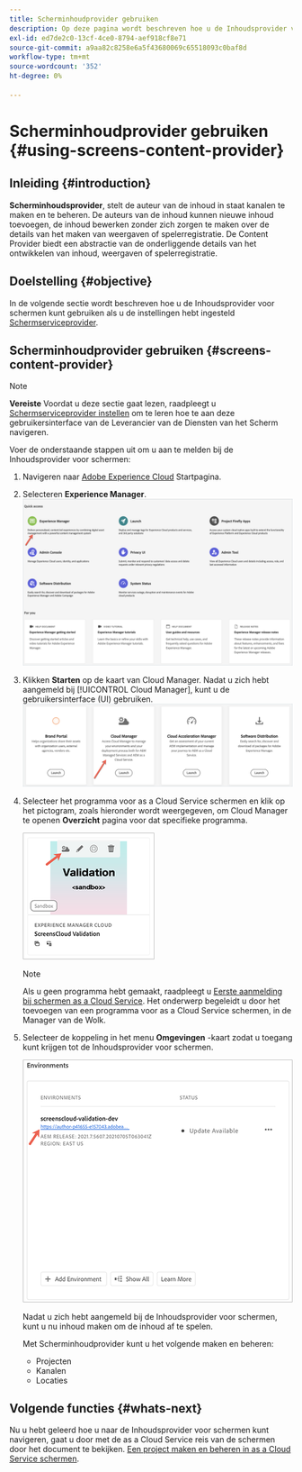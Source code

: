 ```yaml
---
title: Scherminhoudprovider gebruiken
description: Op deze pagina wordt beschreven hoe u de Inhoudsprovider voor schermen kunt gebruiken om inhoud te maken.
exl-id: ed7de2c0-13cf-4ce0-8794-aef918cf8e71
source-git-commit: a9aa82c8258e6a5f43680069c65518093c0baf8d
workflow-type: tm+mt
source-wordcount: '352'
ht-degree: 0%

---
```


# Scherminhoudprovider gebruiken {#using-screens-content-provider}

## Inleiding {#introduction}

**Scherminhoudsprovider**, stelt de auteur van de inhoud in staat kanalen te maken en te beheren. De auteurs van de inhoud kunnen nieuwe inhoud toevoegen, de inhoud bewerken zonder zich zorgen te maken over de details van het maken van weergaven of spelerregistratie. De Content Provider biedt een abstractie van de onderliggende details van het ontwikkelen van inhoud, weergaven of spelerregistratie.

## Doelstelling {#objective}

In de volgende sectie wordt beschreven hoe u de Inhoudsprovider voor schermen kunt gebruiken als u de instellingen hebt ingesteld [Schermserviceprovider](https://experienceleague.adobe.com/docs/experience-manager-cloud-service/content/screens-as-cloud-service/configure-screens-cloud/navigating-to-screens-services-provider.html?lang=en).

## Scherminhoudprovider gebruiken {#screens-content-provider}

>[!NOTE]
>**Vereiste**
>Voordat u deze sectie gaat lezen, raadpleegt u [Schermserviceprovider instellen](https://experienceleague.adobe.com/docs/experience-manager-cloud-service/content/screens-as-cloud-service/configure-screens-cloud/navigating-to-screens-services-provider.html?lang=en) om te leren hoe te aan deze gebruikersinterface van de Leverancier van de Diensten van het Scherm navigeren.

Voer de onderstaande stappen uit om u aan te melden bij de Inhoudsprovider voor schermen:

1. Navigeren naar [Adobe Experience Cloud](https://experience.adobe.com) Startpagina.

1. Selecteren **Experience Manager**.
   ![](/help/implementing/cloud-manager/getting-access-to-aem-in-cloud/assets/landing-page1.png)

1. Klikken **Starten** op de kaart van Cloud Manager. Nadat u zich hebt aangemeld bij [!UICONTROL Cloud Manager], kunt u de gebruikersinterface (UI) gebruiken.
   ![](/help/implementing/cloud-manager/getting-access-to-aem-in-cloud/assets/landing-page2.png)

1. Selecteer het programma voor as a Cloud Service schermen en klik op het pictogram, zoals hieronder wordt weergegeven, om Cloud Manager te openen **Overzicht** pagina voor dat specifieke programma.

   ![](/help/screens-cloud/assets/configure/screens-cp-1.png)

   >[!NOTE]
   >Als u geen programma hebt gemaakt, raadpleegt u [Eerste aanmelding bij schermen as a Cloud Service](https://experienceleague.adobe.com/docs/experience-manager-cloud-service/content/screens-as-cloud-service/onboarding-screens-cloud/first-time-login-screens-cloud.html?lang=en). Het onderwerp begeleidt u door het toevoegen van een programma voor as a Cloud Service schermen, in de Manager van de Wolk.

1. Selecteer de koppeling in het menu **Omgevingen** -kaart zodat u toegang kunt krijgen tot de Inhoudsprovider voor schermen.

   ![](/help/screens-cloud/assets/configure/screens-cp-2.png)

   Nadat u zich hebt aangemeld bij de Inhoudsprovider voor schermen, kunt u nu inhoud maken om de inhoud af te spelen.

   Met Scherminhoudprovider kunt u het volgende maken en beheren:

   * Projecten
   * Kanalen
   * Locaties

## Volgende functies {#whats-next}

Nu u hebt geleerd hoe u naar de Inhoudsprovider voor schermen kunt navigeren, gaat u door met de as a Cloud Service reis van de schermen door het document te bekijken. [Een project maken en beheren in as a Cloud Service schermen](https://experienceleague.adobe.com/docs/experience-manager-cloud-service/content/screens-as-cloud-service/create-content/creating-projects-screens-cloud.html?lang=en).
